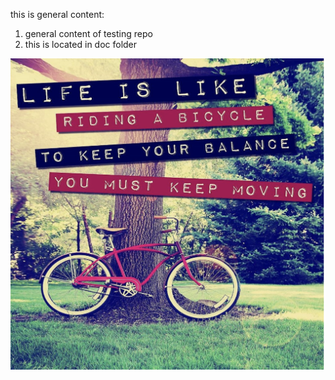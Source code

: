 this is general content:
1. general content of testing repo
2. this is located in doc folder
   
![korean](/docs/bicycle.png)